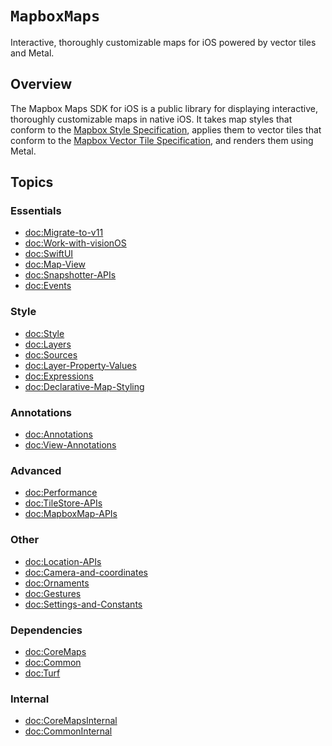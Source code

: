 # ``MapboxMaps``

Interactive, thoroughly customizable maps for iOS powered by vector tiles and Metal.

## Overview

The Mapbox Maps SDK for iOS is a public library for displaying interactive, thoroughly customizable maps in native iOS. It takes map styles that conform to the [Mapbox Style Specification](https://docs.mapbox.com/mapbox-gl-js/style-spec/), applies them to vector tiles that conform to the [Mapbox Vector Tile Specification](https://github.com/mapbox/vector-tile-spec), and renders them using Metal.


## Topics

### Essentials
- <doc:Migrate-to-v11>
- <doc:Work-with-visionOS>
- <doc:SwiftUI>
- <doc:Map-View>
- <doc:Snapshotter-APIs>
- <doc:Events>

### Style

- <doc:Style>
- <doc:Layers>
- <doc:Sources>
- <doc:Layer-Property-Values>
- <doc:Expressions>
- <doc:Declarative-Map-Styling>

### Annotations

- <doc:Annotations>
- <doc:View-Annotations>

### Advanced

- <doc:Performance>
- <doc:TileStore-APIs>
- <doc:MapboxMap-APIs>

### Other
- <doc:Location-APIs>
- <doc:Camera-and-coordinates>
- <doc:Ornaments>
- <doc:Gestures>
- <doc:Settings-and-Constants>

### Dependencies

- <doc:CoreMaps>
- <doc:Common>
- <doc:Turf>

### Internal
- <doc:CoreMapsInternal>
- <doc:CommonInternal>
